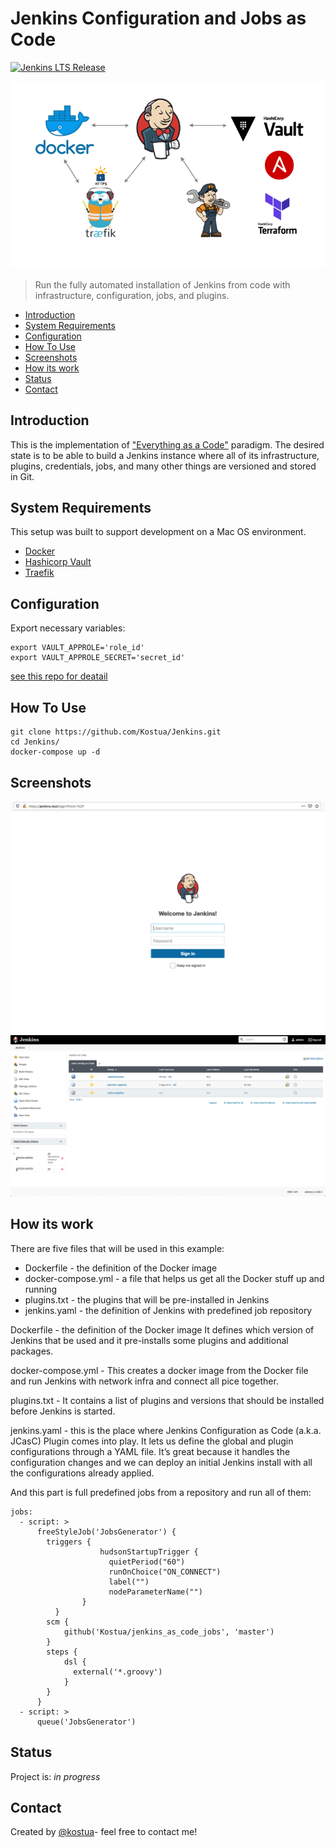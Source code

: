 # Jenkins Configuration and Jobs as Code

[![Jenkins LTS Release](https://img.shields.io/endpoint?url=https%3A%2F%2Fwww.jenkins.io%2Fchangelog-stable%2Fbadge.json)](https://jenkins.io/changelog-stable)

![](./images/jenkinsascode.png)
> Run the fully automated installation of Jenkins from code with infrastructure, configuration, jobs, and plugins.

* [Introduction](#introduction)
* [System Requirements](#systemrequirements)
* [Configuration](#configuration)
* [How To Use](#howtouse)
* [Screenshots](#screenshots)
* [How its work](#howitswork)
* [Status](#status)
* [Contact](#contact)

## Introduction
This is the implementation of ["Everything as a Code"](https://hackernoon.com/everything-as-code-explained-0ibg32a3) paradigm.
The desired state is to be able to build a Jenkins instance where all of its infrastructure, plugins, credentials, jobs, and many other things are versioned and stored in Git.

## System Requirements
This setup was built to support development on a Mac OS environment. 

- [Docker](https://www.docker.com/get-started)
- [Hashicorp Vault](https://github.com/Kostua/Vault)
- [Traefik](https://github.com/Kostua/traefik-docker)

## Configuration
Export necessary variables:

```
export VAULT_APPROLE='role_id'
export VAULT_APPROLE_SECRET='secret_id' 
```
[see this repo for deatail](https://github.com/Kostua/Vault)

## How To Use

```
git clone https://github.com/Kostua/Jenkins.git
cd Jenkins/
docker-compose up -d
```

## Screenshots
![Jenkins Login Page](./images/jenkins_login.png)
![Jenkins First Page](./images/jenkins_first_screen.png)

## How its work

There are five files that will be used in this example:

* Dockerfile - the definition of the Docker image 
* docker-compose.yml - a file that helps us get all the Docker stuff up and running
* plugins.txt - the plugins that will be pre-installed in Jenkins
* jenkins.yaml - the definition of Jenkins with predefined job repository

Dockerfile - the definition of the Docker image 
It defines which version of Jenkins that be used and it pre-installs some plugins and additional packages.

docker-compose.yml - This creates a docker image from the Docker file and run Jenkins with network infra and connect all pice together.

plugins.txt - It contains a list of plugins and versions that should be installed before Jenkins is started.

jenkins.yaml - this is the place where Jenkins Configuration as Code (a.k.a. JCasC) Plugin comes into play. It lets us define the global and plugin configurations through a YAML file. It’s great because it handles the configuration changes and we can deploy an initial Jenkins install with all the configurations already applied.

And this part is full predefined jobs from a repository and run all of them:
```
jobs:
  - script: >
      freeStyleJob('JobsGenerator') {
        triggers {
                    hudsonStartupTrigger {
                      quietPeriod("60")
                      runOnChoice("ON_CONNECT")
                      label("")
                      nodeParameterName("")
                }
          }
        scm {
            github('Kostua/jenkins_as_code_jobs', 'master')
        }
        steps {
            dsl {
              external('*.groovy')
            }
        }
      }
  - script: >
      queue('JobsGenerator')
```

## Status
Project is: _in progress_

## Contact
Created by [@kostua](mailto:kostua.p@gmail.com)- feel free to contact me!